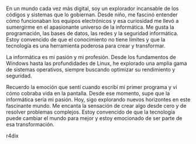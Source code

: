 En un mundo cada vez más digital, soy un explorador incansable de los códigos y sistemas que lo gobiernan. Desde niño, me fascinó entender cómo funcionaban los equipos electrónicos y esa curiosidad me llevó a sumergirme en el apasionante universo de la informática. Me gusta la programación, las bases de datos, las redes y la seguridad informática. Estoy convencido de que el conocimiento no tiene límites y que la tecnología es una herramienta poderosa para crear y transformar.

La informática es mi pasión y mi profesión. Desde los fundamentos de Windows hasta las profundidades de Linux, he explorado una amplia gama de sistemas operativos, siempre buscando optimizar su rendimiento y seguridad. 

Recuerdo la emoción que sentí cuando escribí mi primer programa y vi cómo cobraba vida en la pantalla. Desde ese momento, supe que la informática sería mi pasión. Hoy, sigo explorando nuevos horizontes en este fascinante mundo. Me encanta la sensación de crear algo desde cero y de resolver problemas complejos. Estoy convencido de que la tecnología puede cambiar el mundo para mejor y estoy emocionado de ser parte de esa transformación.

r4dix

<!---
su-r4d1x/su-r4d1x is a ✨ special ✨ repository because its `README.md` (this file) appears on your GitHub profile.
You can click the Preview link to take a look at your changes.
--->
